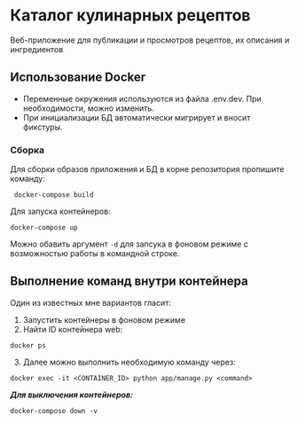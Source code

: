# Каталог кулинарных рецептов
Веб-приложение для публикации и просмотров рецептов, их описания и ингредиентов
## Использование Docker
- Переменные окружения используются из файла .env.dev. При необходимости, можно изменить.
- При инициализации БД автоматически мигрирует и вносит фикстуры.
### Сборка
Для сборки образов приложения и БД в корне репозитория пропишите команду:
```
 docker-compose build 
```
Для запуска контейнеров:
```
docker-compose up
```
Можно обавить аргумент `-d` для запсука в фоновом режиме с возможностью работы в командной строке.
## Выполнение команд внутри контейнера
Один из известных мне вариантов гласит:
1. Запустить контейнеры в фоновом режиме
2. Найти ID контейнера web:
```
docker ps
```
3. Далее можно выполнить необходимую команду через:
```
docker exec -it <CONTAINER_ID> python app/manage.py <command>
```
***Для  выключения контейнеров:***
```
docker-compose down -v
```
